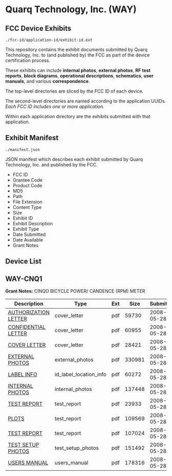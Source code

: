 # Quarq Technology, Inc. (WAY)
## FCC Device Exhibits

```
./fcc-id/application-id/exhibit-id.ext
```

This repository contains the exhibit documents submitted by Quarq Technology, Inc. to (and published by) the FCC as part of the device certification process.

These exhibits can include **internal photos**, **external photos**, **RF test reports**, **block diagrams**, **operational descriptions**, **schematics**, **user manuals**, and various **correspondence**.

The top-level directories are sliced by the FCC ID of each device.

The second-level directories are named according to the application UUIDs. *Each FCC ID includes one or more application.*

Within each application directory are the exhibits submitted with that application. 

## Exhibit Manifest

```
./manifest.json
```

JSON manifest which describes each exhibit submitted by Quarq Technology, Inc. and published by the FCC.

- FCC ID
- Grantee Code
- Product Code
- MD5
- Path
- File Extension
- Content Type
- Size
- Exhibit ID
- Exhibit Description
- Exhibit Type
- Date Submitted
- Date Available
- Grant Notes

## Device List
## WAY-CNQ1
**Grant Notes:** CINQO BICYCLE POWER/ CANDENCE (RPM) METER

| Description | Type | Ext | Size | Submitted | Available |
| ----------- | ---- | --- | ---- | --------- | --------- |
| [AUTHORIZATION LETTER](WAY-CNQ1/505672f14198b11324204292b758e089/947910.pdf) | cover_letter | pdf | 59730 | 2008-05-28 | 2008-05-29 |
| [CONFIDENTIAL LETTER](WAY-CNQ1/505672f14198b11324204292b758e089/947911.pdf) | cover_letter | pdf | 60955 | 2008-05-28 | 2008-05-29 |
| [COVER LETTER](WAY-CNQ1/505672f14198b11324204292b758e089/947912.pdf) | cover_letter | pdf | 28421 | 2008-05-28 | 2008-05-29 |
| [EXTERNAL PHOTOS](WAY-CNQ1/505672f14198b11324204292b758e089/947904.pdf) | external_photos | pdf | 330981 | 2008-05-28 | 2008-05-29 |
| [LABEL INFO](WAY-CNQ1/505672f14198b11324204292b758e089/947907.pdf) | id_label_location_info | pdf | 60272 | 2008-05-28 | 2008-05-29 |
| [INTERNAL PHOTOS](WAY-CNQ1/505672f14198b11324204292b758e089/947905.pdf) | internal_photos | pdf | 137448 | 2008-05-28 | 2008-05-29 |
| [TEST REPORT](WAY-CNQ1/505672f14198b11324204292b758e089/947903.pdf) | test_report | pdf | 23933 | 2008-05-28 | 2008-05-29 |
| [PLOTS](WAY-CNQ1/505672f14198b11324204292b758e089/947909.pdf) | test_report | pdf | 109569 | 2008-05-28 | 2008-05-29 |
| [TEST REPORT](WAY-CNQ1/505672f14198b11324204292b758e089/947913.pdf) | test_report | pdf | 107024 | 2008-05-28 | 2008-05-29 |
| [TEST SETUP PHOTOS](WAY-CNQ1/505672f14198b11324204292b758e089/947906.pdf) | test_setup_photos | pdf | 151492 | 2008-05-28 | 2008-05-29 |
| [USERS MANUAL](WAY-CNQ1/505672f14198b11324204292b758e089/947908.pdf) | users_manual | pdf | 178316 | 2008-05-28 | 2008-05-29 |
